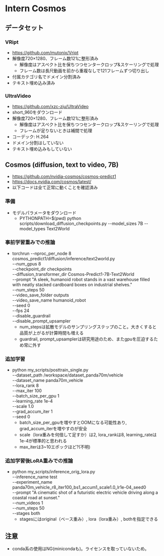 # Intern Cosmos


## データセット

### VRipt
- https://github.com/mutonix/Vript
- 解像度720×1280、フレーム数121に整形済み
  - 解像度はアスペクト比を保ちつつセンタークロップ&スケーリングで処理
  - フレーム数は長尺動画を前から重複なしで121フレームずつ切り出し
- 付属カテゴリ名でドメイン分割済み
- テキスト埋め込み済み

### UltraVideo
- https://github.com/xzc-zju/UltraVideo
- short_960をダウンロード
- 解像度720×1280、フレーム数121に整形済み
  - 解像度はアスペクト比を保ちつつセンタークロップ&スケーリングで処理
  - フレームが足りないときは補間で処理
- コーデック: H.264
- ドメイン分割はしていない
- テキスト埋め込みもしていない


## Cosmos (diffusion, text to video, 7B)
- https://github.com/nvidia-cosmos/cosmos-predict1
- https://docs.nvidia.com/cosmos/latest/
- 以下コードは全て正常に動くことを確認済み

### 準備
- モデルパラメータをダウンロード
  - PYTHONPATH=$(pwd) python scripts/download_diffusion_checkpoints.py --model_sizes 7B --model_types Text2World

### 事前学習重みでの推論
- torchrun --nproc_per_node 8 \
cosmos_predict1/diffusion/inference/text2world.py \
--num_gpus 8 \
--checkpoint_dir checkpoints \
--diffusion_transformer_dir Cosmos-Predict1-7B-Text2World \
--prompt "A sleek, humanoid robot stands in a vast warehouse filled with neatly stacked cardboard boxes on industrial shelves." \
--num_steps 50 \
--video_save_folder outputs \
--video_save_name humanoid_robot \
--seed 0 \
--fps 24 \
--disable_guardrail \
--disable_prompt_upsampler
  - num_stepsは拡散モデルのサンプリングステップのこと。大きくすると品質が上がるが計算時間も増える
  - guardrail, prompt_upsamplerは研究用途のため、またgpuを圧迫するため常に外す

### 追加学習
- python my_scripts/posttrain_single.py \
--dataset_path /workspace/dataset_panda70m/vehicle \
--dataset_name panda70m_vehicle \
--lora_rank 8 \
--max_iter 100 \
--batch_size_per_gpu 1 \
--learning_rate 1e-4 \
--scale 1.0 \
--grad_accum_iter 1 \
--seed 0
  - batch_size_per_gpuを増やすとOOMになる可能性あり, grad_accum_iterを増やすのが安全
  - scale（lora重みを何倍して足すか）は2, lora_rankは8, learning_rateは1e-4が標準的と思われる
  - max_iterは3~10エポックほど?(不明)

### 追加学習後LoRA重みでの推論
- python my_scripts/inference_orig_lora.py \
--inference_name test \
--experiment_name panda70m_vehicle_r8_iter100_bs1_accum1_scale1.0_lr1e-04_seed0 \
--prompt "A cinematic shot of a futuristic electric vehicle driving along a coastal road at sunset." \
--num_videos 1 \
--num_steps 50 \
--stages both
  - stagesにはoriginal（ベース重み）, lora（lora重み）, bothを指定できる

## 注意
- conda系の使用はNG(minicondaも)。ライセンスを取っていないため。
